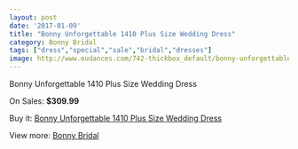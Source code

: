 ```yaml
---
layout: post
date: '2017-01-09'
title: "Bonny Unforgettable 1410 Plus Size Wedding Dress"
category: Bonny Bridal
tags: ["dress","special","sale","bridal","dresses"]
image: http://www.eudances.com/742-thickbox_default/bonny-unforgettable-1410-plus-size-wedding-dress.jpg
---
```

Bonny Unforgettable 1410 Plus Size Wedding Dress

On Sales: **$309.99**
<a href="https://www.eudances.com/en/bonny-bridal/241-bonny-unforgettable-1410-plus-size-wedding-dress.html"><amp-img layout="responsive" width="600" height="600" src="//www.eudances.com/742-thickbox_default/bonny-unforgettable-1410-plus-size-wedding-dress.jpg" alt="Bonny Unforgettable 1410 Plus Size Wedding Dress 0" /></a>
<a href="https://www.eudances.com/en/bonny-bridal/241-bonny-unforgettable-1410-plus-size-wedding-dress.html"><amp-img layout="responsive" width="600" height="600" src="//www.eudances.com/743-thickbox_default/bonny-unforgettable-1410-plus-size-wedding-dress.jpg" alt="Bonny Unforgettable 1410 Plus Size Wedding Dress 1" /></a>

Buy it: [Bonny Unforgettable 1410 Plus Size Wedding Dress](https://www.eudances.com/en/bonny-bridal/241-bonny-unforgettable-1410-plus-size-wedding-dress.html "Bonny Unforgettable 1410 Plus Size Wedding Dress")

View more: [Bonny Bridal](https://www.eudances.com/en/3-bonny-bridal "Bonny Bridal")